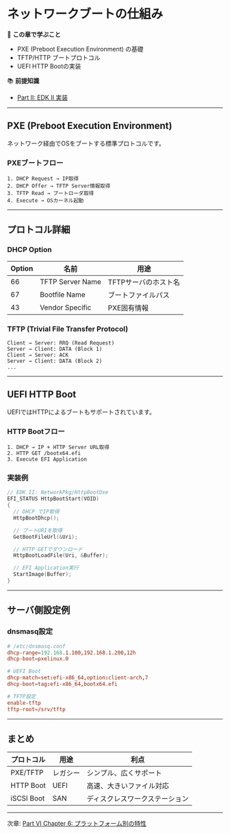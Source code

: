 # ネットワークブートの仕組み

🎯 **この章で学ぶこと**
- PXE (Preboot Execution Environment) の基礎
- TFTP/HTTP ブートプロトコル
- UEFI HTTP Bootの実装

📚 **前提知識**
- [Part II: EDK II 実装](../part2/01-hello-world.md)

---

## PXE (Preboot Execution Environment)

ネットワーク経由でOSをブートする標準プロトコルです。

### PXEブートフロー

```
1. DHCP Request → IP取得
2. DHCP Offer → TFTP Server情報取得
3. TFTP Read → ブートローダ取得
4. Execute → OSカーネル起動
```

---

## プロトコル詳細

### DHCP Option

| Option | 名前 | 用途 |
|--------|------|------|
| 66 | TFTP Server Name | TFTPサーバのホスト名 |
| 67 | Bootfile Name | ブートファイルパス |
| 43 | Vendor Specific | PXE固有情報 |

### TFTP (Trivial File Transfer Protocol)

```
Client → Server: RRQ (Read Request)
Server → Client: DATA (Block 1)
Client → Server: ACK
Server → Client: DATA (Block 2)
...
```

---

## UEFI HTTP Boot

UEFIではHTTPによるブートもサポートされています。

### HTTP Bootフロー

```
1. DHCP → IP + HTTP Server URL取得
2. HTTP GET /bootx64.efi
3. Execute EFI Application
```

### 実装例

```c
// EDK II: NetworkPkg/HttpBootDxe
EFI_STATUS HttpBootStart(VOID)
{
  // DHCP でIP取得
  HttpBootDhcp();

  // ブートURIを取得
  GetBootFileUrl(&Uri);

  // HTTP GETでダウンロード
  HttpBootLoadFile(Uri, &Buffer);

  // EFI Application実行
  StartImage(Buffer);
}
```

---

## サーバ側設定例

### dnsmasq設定

```conf
# /etc/dnsmasq.conf
dhcp-range=192.168.1.100,192.168.1.200,12h
dhcp-boot=pxelinux.0

# UEFI Boot
dhcp-match=set:efi-x86_64,option:client-arch,7
dhcp-boot=tag:efi-x86_64,bootx64.efi

# TFTP設定
enable-tftp
tftp-root=/srv/tftp
```

---

## まとめ

| プロトコル | 用途 | 利点 |
|-----------|------|------|
| PXE/TFTP | レガシー | シンプル、広くサポート |
| HTTP Boot | UEFI | 高速、大きいファイル対応 |
| iSCSI Boot | SAN | ディスクレスワークステーション |

---

次章: [Part VI Chapter 6: プラットフォーム別の特性](06-platform-characteristics.md)
